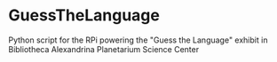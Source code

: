GuessTheLanguage
================

Python script for the RPi powering the "Guess the Language" exhibit in Bibliotheca Alexandrina Planetarium Science Center
